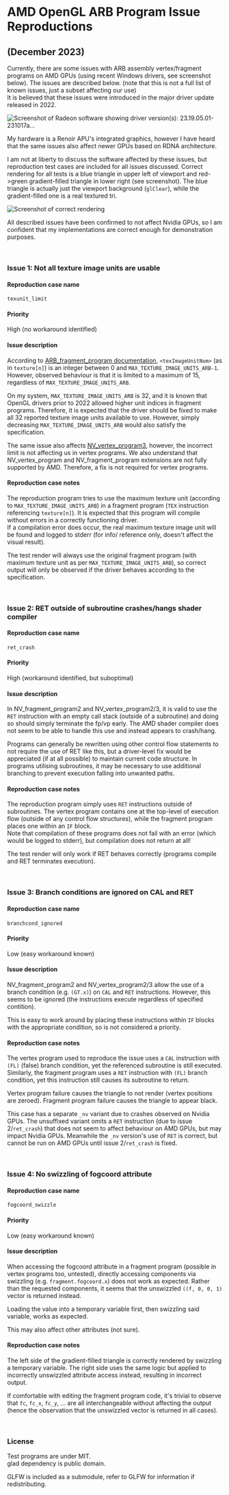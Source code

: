 # AMD OpenGL ARB Program Issue Reproductions
## (December 2023)

Currently, there are some issues with ARB assembly vertex/fragment programs on AMD GPUs (using recent Windows drivers,
see screenshot below). The issues are described below. (note that this is not a full list of known issues, just a subset
affecting our use)  
It is believed that these issues were introduced in the major driver update released in 2022.

![Screenshot of Radeon software showing driver version(s): 23.19.05.01-231017a...](/img/test_drv_ver.png)

My hardware is a Renoir APU's integrated graphics, however I have heard that the same issues also affect newer GPUs
based on RDNA architecture.

I am not at liberty to discuss the software affected by these issues, but reproduction test cases are included for all
issues discussed.
Correct rendering for all tests is a blue triangle in upper left of viewport and red->green gradient-filled triangle in
lower right (see screenshot). The blue triangle is actually just the viewport background (`glClear`), while the
gradient-filled one is a real textured tri.

![Screenshot of correct rendering](/img/good_render.png)

All described issues have been confirmed to not affect Nvidia GPUs, so I am confident that my implementations are
correct enough for demonstration purposes.

<br>

### Issue 1: Not all texture image units are usable

#### Reproduction case name
`texunit_limit`

#### Priority
High (no workaround identified)

#### Issue description
According to [ARB_fragment_program documentation](https://registry.khronos.org/OpenGL/extensions/ARB/ARB_fragment_program.txt),
`<texImageUnitNum>` (as in `texture[n]`) is an integer between 0 and `MAX_TEXTURE_IMAGE_UNITS_ARB-1`.
However, observed behaviour is that it is limited to a maximum of 15, regardless of `MAX_TEXTURE_IMAGE_UNITS_ARB`.

On my system, `MAX_TEXTURE_IMAGE_UNITS_ARB` is 32, and it is known that OpenGL drivers prior to 2022 allowed higher unit
indices in fragment programs. Therefore, it is expected that the driver should be fixed to make all 32 reported texture
image units available to use. However, simply decreasing `MAX_TEXTURE_IMAGE_UNITS_ARB` would also satisfy the
specification.

The same issue also affects [NV_vertex_program3](https://registry.khronos.org/OpenGL/extensions/NV/NV_vertex_program3.txt),
however, the incorrect limit is not affecting us in vertex programs. We also understand that NV_vertex_program and
NV_fragment_program extensions are not fully supported by AMD. Therefore, a fix is not required for vertex programs.

#### Reproduction case notes
The reproduction program tries to use the maximum texture unit (according to `MAX_TEXTURE_IMAGE_UNITS_ARB`) in a
fragment program (`TEX` instruction referencing `texture[n]`). It is expected that this program will compile without
errors in a correctly functioning driver.  
If a compilation error does occur, the real maximum texture image unit will be found and logged to stderr (for info/
reference only, doesn't affect the visual result).

The test render will always use the original fragment program (with maximum texture unit as per
`MAX_TEXTURE_IMAGE_UNITS_ARB`), so correct output will only be observed if the driver behaves according to the
specification.

<br>

### Issue 2: RET outside of subroutine crashes/hangs shader compiler

#### Reproduction case name
`ret_crash`

#### Priority
High (workaround identified, but suboptimal)

#### Issue description
In NV_fragment_program2 and NV_vertex_program2/3, it is valid to use the `RET` instruction with an empty call stack
(outside of a subroutine) and doing so should simply terminate the fp/vp early. The AMD shader compiler does not seem
to be able to handle this use and instead appears to crash/hang.

Programs can generally be rewritten using other control flow statements to not require the use of RET like this, but
a driver-level fix would be appreciated (if at all possible) to maintain current code structure. In programs utilising
subroutines, it may be necessary to use additional branching to prevent execution falling into unwanted paths.

#### Reproduction case notes
The reproduction program simply uses `RET` instructions outside of subroutines. The vertex program contains one at the
top-level of execution flow (outside of any control flow structures), while the fragment program places one within an
`IF` block.  
Note that compilation of these programs does not fail with an error (which would be logged to stderr), but compilation
does not return at all!

The test render will only work if RET behaves correctly (programs compile and RET terminates execution).

<br>

### Issue 3: Branch conditions are ignored on CAL and RET

#### Reproduction case name
`branchcond_ignored`

#### Priority
Low (easy workaround known)

#### Issue description
NV_fragment_program2 and NV_vertex_program2/3 allow the use of a branch condition (e.g. `(GT.x)`) on `CAL` and `RET`
instructions. However, this seems to be ignored (the instructions execute regardless of specified contition).

This is easy to work around by placing these instructions within `IF` blocks with the appropriate condition, so is not
considered a priority.

#### Reproduction case notes
The vertex program used to reproduce the issue uses a `CAL` instruction with `(FL)` (false) branch condition, yet the
referenced subroutine is still executed. Similarly, the fragment program uses a `RET` instruction with `(FL)` branch
condition, yet this instruction still causes its subroutine to return.

Vertex program failure causes the triangle to not render (vertex positions are zeroed). Fragment program failure causes
the triangle to appear black.

This case has a separate `_nv` variant due to crashes observed on Nvidia GPUs. The unsuffixed variant omits a `RET`
instruction (due to issue 2/`ret_crash`) that does not seem to affect behaviour on AMD GPUs, but may impact Nvidia GPUs.
Meanwhile the `_nv` version's use of `RET` is correct, but cannot be run on AMD GPUs until issue 2/`ret_crash` is fixed.

<br>

### Issue 4: No swizzling of fogcoord attribute

#### Reproduction case name
`fogcoord_swizzle`

#### Priority
Low (easy workaround known)

#### Issue description
When accessing the fogcoord attribute in a fragment program (possible in vertex programs too, untested), directly
accessing components via swizzling (e.g. `fragment.fogcoord.x`) does not work as expected. Rather than the requested
components, it seems that the unswizzled `((f, 0, 0, 1)` vector is returned instead.

Loading the value into a temporary variable first, then swizzling said variable, works as expected.

This may also affect other attributes (not sure).

#### Reproduction case notes
The left side of the gradient-filled triangle is correctly rendered by swizzling a temporary variable. The right side
uses the same logic but applied to incorrectly unswizzled attribute access instead, resulting in incorrect output.

If comfortable with editing the fragment program code, it's trivial to observe that `fc`, `fc_x`, `fc_y`, ... are all
interchangeable without affecting the output (hence the observation that the unswizzled vector is returned in all
cases).

<br>

### License

Test programs are under MIT.  
glad dependency is public domain.

GLFW is included as a submodule, refer to GLFW for information if redistributing.
